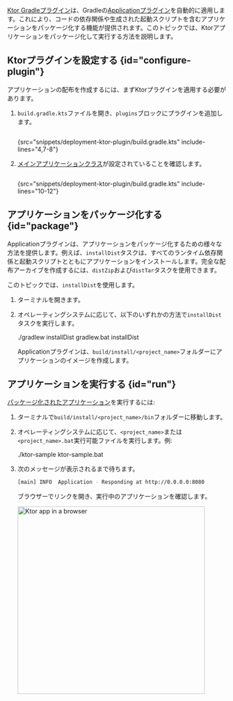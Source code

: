 [//]: # (title: アプリケーションの配布を作成する)

<tldr>
<var name="example_name" value="deployment-ktor-plugin"/>
<include from="lib.topic" element-id="download_example"/>
</tldr>

[Ktor Gradleプラグイン](https://github.com/ktorio/ktor-build-plugins)は、Gradleの[Applicationプラグイン](https://docs.gradle.org/current/userguide/application_plugin.html)を自動的に適用します。これにより、コードの依存関係や生成された起動スクリプトを含むアプリケーションをパッケージ化する機能が提供されます。このトピックでは、Ktorアプリケーションをパッケージ化して実行する方法を説明します。

## Ktorプラグインを設定する {id="configure-plugin"}
アプリケーションの配布を作成するには、まずKtorプラグインを適用する必要があります。
1. `build.gradle.kts`ファイルを開き、`plugins`ブロックにプラグインを追加します。
   ```kotlin
   ```
   {src="snippets/deployment-ktor-plugin/build.gradle.kts" include-lines="4,7-8"}

2. [メインアプリケーションクラス](server-dependencies.topic#create-entry-point)が設定されていることを確認します。
   ```kotlin
   ```
   {src="snippets/deployment-ktor-plugin/build.gradle.kts" include-lines="10-12"}

## アプリケーションをパッケージ化する {id="package"}
Applicationプラグインは、アプリケーションをパッケージ化するための様々な方法を提供します。例えば、`installDist`タスクは、すべてのランタイム依存関係と起動スクリプトとともにアプリケーションをインストールします。完全な配布アーカイブを作成するには、`distZip`および`distTar`タスクを使用できます。

このトピックでは、`installDist`を使用します。
1. ターミナルを開きます。
2. オペレーティングシステムに応じて、以下のいずれかの方法で`installDist`タスクを実行します。
   
   <tabs group="os">
   <tab title="Linux/macOS" group-key="unix">
   <code-block>./gradlew installDist</code-block>
   </tab>
   <tab title="Windows" group-key="windows">
   <code-block>gradlew.bat installDist</code-block>
   </tab>
   </tabs>

   Applicationプラグインは、`build/install/<project_name>`フォルダーにアプリケーションのイメージを作成します。

## アプリケーションを実行する {id="run"}
[パッケージ化されたアプリケーション](#package)を実行するには:
1. ターミナルで`build/install/<project_name>/bin`フォルダーに移動します。
2. オペレーティングシステムに応じて、`<project_name>`または`<project_name>.bat`実行可能ファイルを実行します。例:

   <snippet id="run_executable">
   <tabs group="os">
   <tab title="Linux/macOS" group-key="unix">
   <code-block>./ktor-sample</code-block>
   </tab>
   <tab title="Windows" group-key="windows">
   <code-block>ktor-sample.bat</code-block>
   </tab>
   </tabs>
   </snippet>
   
3. 次のメッセージが表示されるまで待ちます。
   ```Bash
   [main] INFO  Application - Responding at http://0.0.0.0:8080
   ```
   ブラウザーでリンクを開き、実行中のアプリケーションを確認します。

   <img src="ktor_idea_new_project_browser.png" alt="Ktor app in a browser" width="430"/>